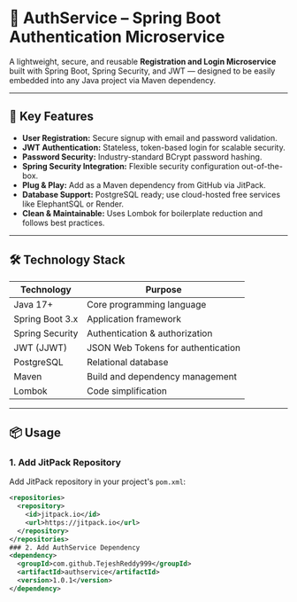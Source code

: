 # 🔐 AuthService – Spring Boot Authentication Microservice

A lightweight, secure, and reusable **Registration and Login Microservice** built with Spring Boot, Spring Security, and JWT — designed to be easily embedded into any Java project via Maven dependency.

---

## 🚀 Key Features

- **User Registration:** Secure signup with email and password validation.
- **JWT Authentication:** Stateless, token-based login for scalable security.
- **Password Security:** Industry-standard BCrypt password hashing.
- **Spring Security Integration:** Flexible security configuration out-of-the-box.
- **Plug & Play:** Add as a Maven dependency from GitHub via JitPack.
- **Database Support:** PostgreSQL ready; use cloud-hosted free services like ElephantSQL or Render.
- **Clean & Maintainable:** Uses Lombok for boilerplate reduction and follows best practices.

---

## 🛠️ Technology Stack

| Technology         | Purpose                             |
|--------------------|-----------------------------------|
| Java 17+           | Core programming language          |
| Spring Boot 3.x    | Application framework              |
| Spring Security    | Authentication & authorization    |
| JWT (JJWT)         | JSON Web Tokens for authentication|
| PostgreSQL         | Relational database                |
| Maven              | Build and dependency management   |
| Lombok             | Code simplification               |

---

## 📦 Usage

### 1. Add JitPack Repository

Add JitPack repository in your project's `pom.xml`:

```xml
<repositories>
  <repository>
    <id>jitpack.io</id>
    <url>https://jitpack.io</url>
  </repository>
</repositories>
### 2. Add AuthService Dependency
<dependency>
  <groupId>com.github.TejeshReddy999</groupId>
  <artifactId>authservice</artifactId>
  <version>1.0.1</version>
</dependency>

